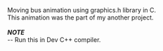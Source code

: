 Moving bus animation using graphics.h library in C.<br>This animation was the part of my another project. <br><br> ***NOTE*** <br> -- Run this in Dev C++ compiler.

